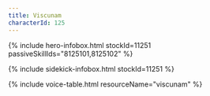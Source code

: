 ```yaml
---
title: Viscunam
characterId: 125
---
```


{% include hero-infobox.html stockId=11251 passiveSkillIds="8125101,8125102" %}

{% include sidekick-infobox.html stockId=11251 %}

{% include voice-table.html resourceName="viscunam"
%}
